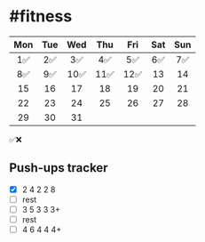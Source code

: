 # #fitness

|	Mon	|	Tue	|	Wed	|	Thu	|	Fri	|	Sat	|	Sun	|
| :---: | :---: | :---: | :---: | :---: | :---: | :---: |
|	1✅	|	2✅	|	3✅	|	4✅	|	5✅	|	6✅	|	7✅	|
|	8✅	|	9✅	|	10✅	|	11✅	|	12✅	|	13	|	14	|
|	15	|	16	|	17	|	18	|	19	|	20	|	21	|
|	22	|	23	|	24	|	25	|	26	|	27	|	28	|
|	29	|	30	|	31	|		|		|		|		|

✅❌

## Push-ups tracker

- [x] 2 4 2 2 8
- [ ] rest
- [ ] 3 5 3 3 3+
- [ ] rest
- [ ] 4 6 4 4 4+